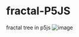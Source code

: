 # fractal-P5JS
fractal tree in p5js
![image](https://user-images.githubusercontent.com/96072629/219153521-e73db667-678e-4440-90d4-843df0aa2910.png)
